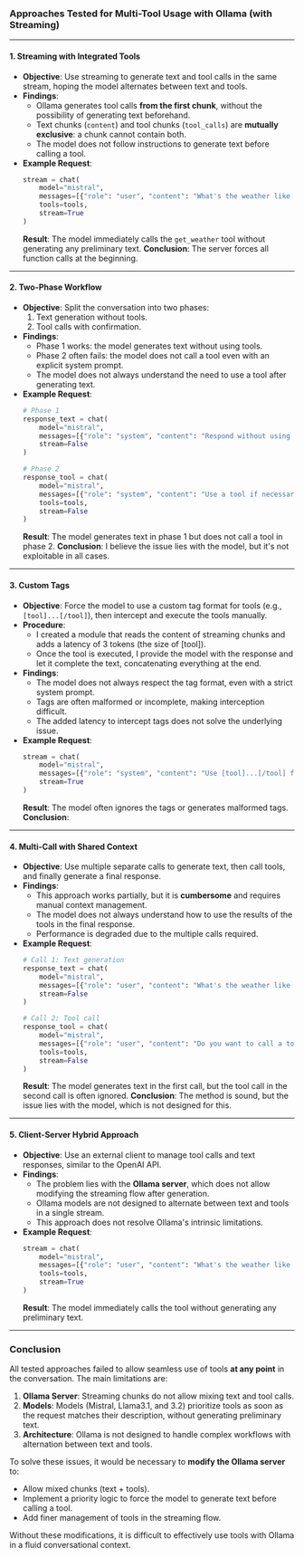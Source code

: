 ### **Approaches Tested for Multi-Tool Usage with Ollama (with Streaming)**

---

#### **1. Streaming with Integrated Tools**
- **Objective**: Use streaming to generate text and tool calls in the same stream, hoping the model alternates between text and tools.
- **Findings**:
  - Ollama generates tool calls **from the first chunk**, without the possibility of generating text beforehand.
  - Text chunks (`content`) and tool chunks (`tool_calls`) are **mutually exclusive**: a chunk cannot contain both.
  - The model does not follow instructions to generate text before calling a tool.
- **Example Request**:
  ```python
  stream = chat(
      model="mistral",
      messages=[{"role": "user", "content": "What's the weather like in Paris?"}],
      tools=tools,
      stream=True
  )
  ```
  **Result**: The model immediately calls the `get_weather` tool without generating any preliminary text.
  **Conclusion**: The server forces all function calls at the beginning.

---

#### **2. Two-Phase Workflow**
- **Objective**: Split the conversation into two phases:  
  1. Text generation without tools.  
  2. Tool calls with confirmation.
- **Findings**:
  - Phase 1 works: the model generates text without using tools.
  - Phase 2 often fails: the model does not call a tool even with an explicit system prompt.
  - The model does not always understand the need to use a tool after generating text.
- **Example Request**:
  ```python
  # Phase 1
  response_text = chat(
      model="mistral",
      messages=[{"role": "system", "content": "Respond without using tools."}],
      stream=False
  )
  
  # Phase 2
  response_tool = chat(
      model="mistral",
      messages=[{"role": "system", "content": "Use a tool if necessary."}],
      tools=tools,
      stream=False
  )
  ```
  **Result**: The model generates text in phase 1 but does not call a tool in phase 2.
  **Conclusion**: I believe the issue lies with the model, but it's not exploitable in all cases.

---

#### **3. Custom Tags**
- **Objective**: Force the model to use a custom tag format for tools (e.g., `[tool]...[/tool]`), then intercept and execute the tools manually.
- **Procedure**: 
   - I created a module that reads the content of streaming chunks and adds a latency of 3 tokens (the size of [tool]).
   - Once the tool is executed, I provide the model with the response and let it complete the text, concatenating everything at the end.
- **Findings**:
  - The model does not always respect the tag format, even with a strict system prompt.
  - Tags are often malformed or incomplete, making interception difficult.
  - The added latency to intercept tags does not solve the underlying issue.
- **Example Request**:
  ```python
  stream = chat(
      model="mistral",
      messages=[{"role": "system", "content": "Use [tool]...[/tool] for tools."}],
      stream=True
  )
  ```
  **Result**: The model often ignores the tags or generates malformed tags.
  **Conclusion**: 

---

#### **4. Multi-Call with Shared Context**
- **Objective**: Use multiple separate calls to generate text, then call tools, and finally generate a final response.
- **Findings**:
  - This approach works partially, but it is **cumbersome** and requires manual context management.
  - The model does not always understand how to use the results of the tools in the final response.
  - Performance is degraded due to the multiple calls required.
- **Example Request**:
  ```python
  # Call 1: Text generation
  response_text = chat(
      model="mistral",
      messages=[{"role": "user", "content": "What's the weather like in Paris?"}],
      stream=False
  )
  
  # Call 2: Tool call
  response_tool = chat(
      model="mistral",
      messages=[{"role": "user", "content": "Do you want to call a tool or stop?"}],
      tools=tools,
      stream=False
  )
  ```
  **Result**: The model generates text in the first call, but the tool call in the second call is often ignored.
  **Conclusion**: The method is sound, but the issue lies with the model, which is not designed for this.

---

#### **5. Client-Server Hybrid Approach**
- **Objective**: Use an external client to manage tool calls and text responses, similar to the OpenAI API.
- **Findings**:
  - The problem lies with the **Ollama server**, which does not allow modifying the streaming flow after generation.
  - Ollama models are not designed to alternate between text and tools in a single stream.
  - This approach does not resolve Ollama's intrinsic limitations.
- **Example Request**:
  ```python
  stream = chat(
      model="mistral",
      messages=[{"role": "user", "content": "What's the weather like in Paris?"}],
      tools=tools,
      stream=True
  )
  ```
  **Result**: The model immediately calls the tool without generating any preliminary text.

---

### **Conclusion**
All tested approaches failed to allow seamless use of tools **at any point** in the conversation. The main limitations are:
1. **Ollama Server**: Streaming chunks do not allow mixing text and tool calls.
2. **Models**: Models (Mistral, Llama3.1, and 3.2) prioritize tools as soon as the request matches their description, without generating preliminary text.
3. **Architecture**: Ollama is not designed to handle complex workflows with alternation between text and tools.

To solve these issues, it would be necessary to **modify the Ollama server** to:
- Allow mixed chunks (text + tools).
- Implement a priority logic to force the model to generate text before calling a tool.
- Add finer management of tools in the streaming flow.

Without these modifications, it is difficult to effectively use tools with Ollama in a fluid conversational context.

